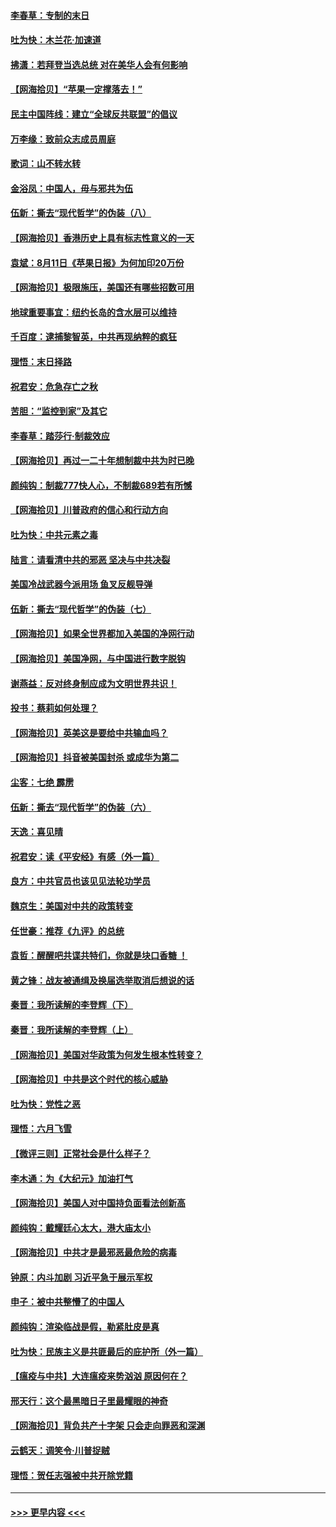 #### [李春草：专制的末日](../pages/nsc993/n12329079.md?t=08141102) 
#### [吐为快：木兰花‧加速道](../pages/nsc993/n12327366.md?t=08141102) 
#### [拂潇：若拜登当选总统 对在美华人会有何影响](../pages/nsc993/n12295996.md?t=08141102) 
#### [【网海拾贝】“苹果一定撑落去！”](../pages/nsc993/n12326784.md?t=08141102) 
#### [民主中国阵线：建立“全球反共联盟”的倡议](../pages/nsc993/n12324177.md?t=08141102) 
#### [万李缘：致前众志成员周庭](../pages/nsc993/n12324635.md?t=08141102) 
#### [歌词：山不转水转](../pages/nsc993/n12324599.md?t=08141102) 
#### [金浴凤：中国人，毋与邪共为伍](../pages/nsc993/n12324257.md?t=08141102) 
#### [伍新：撕去“现代哲学”的伪装（八）](../pages/nsc993/n12324188.md?t=08141102) 
#### [【网海拾贝】香港历史上具有标志性意义的一天](../pages/nsc993/n12324021.md?t=08141102) 
#### [袁斌：8月11日《苹果日报》为何加印20万份](../pages/nsc993/n12323955.md?t=08141102) 
#### [【网海拾贝】极限施压，美国还有哪些招数可用](../pages/nsc993/n12322512.md?t=08141102) 
#### [地球重要事宜：纽约长岛的含水层可以维持](../pages/nsc993/n12321844.md?t=08141102) 
#### [千百度：逮捕黎智英，中共再现纳粹的疯狂](../pages/nsc993/n12321777.md?t=08141102) 
#### [理悟：末日择路](../pages/nsc993/n12320812.md?t=08141102) 
#### [祝君安：危急存亡之秋](../pages/nsc993/n12320795.md?t=08141102) 
#### [苦胆：“监控到家”及其它](../pages/nsc993/n12320751.md?t=08141102) 
#### [李春草：踏莎行·制裁效应](../pages/nsc993/n12318290.md?t=08141102) 
#### [【网海拾贝】再过一二十年想制裁中共为时已晚](../pages/nsc993/n12318195.md?t=08141102) 
#### [颜纯钩：制裁777快人心，不制裁689若有所憾](../pages/nsc993/n12316912.md?t=08141102) 
#### [【网海拾贝】川普政府的信心和行动方向](../pages/nsc993/n12316673.md?t=08141102) 
#### [吐为快：中共元素之毒](../pages/nsc993/n12316547.md?t=08141102) 
#### [陆言：请看清中共的邪恶 坚决与中共决裂](../pages/nsc993/n12315784.md?t=08141102) 
#### [美国冷战武器今派用场 鱼叉反舰导弹](../pages/nsc993/n12316258.md?t=08141102) 
#### [伍新：撕去“现代哲学”的伪装（七）](../pages/nsc993/n12315846.md?t=08141102) 
#### [【网海拾贝】如果全世界都加入美国的净网行动](../pages/nsc993/n12315588.md?t=08141102) 
#### [【网海拾贝】美国净网，与中国进行数字脱钩](../pages/nsc993/n12312813.md?t=08141102) 
#### [谢燕益：反对终身制应成为文明世界共识！](../pages/nsc993/n12310465.md?t=08141102) 
#### [投书：蔡莉如何处理？](../pages/nsc993/n12310224.md?t=08141102) 
#### [【网海拾贝】英美这是要给中共输血吗？](../pages/nsc993/n12307646.md?t=08141102) 
#### [【网海拾贝】抖音被美国封杀 或成华为第二](../pages/nsc993/n12305277.md?t=08141102) 
#### [尘客：七绝 霹雳](../pages/nsc993/n12304053.md?t=08141102) 
#### [伍新：撕去“现代哲学”的伪装（六）](../pages/nsc993/n12303243.md?t=08141102) 
#### [天逸：喜见晴](../pages/nsc993/n12303226.md?t=08141102) 
#### [祝君安：读《平安经》有感（外一篇）](../pages/nsc993/n12303170.md?t=08141102) 
#### [良方：中共官员也该见见法轮功学员](../pages/nsc993/n12302985.md?t=08141102) 
#### [魏京生：美国对中共的政策转变](../pages/nsc993/n12302929.md?t=08141102) 
#### [任世豪：推荐《九评》的总统](../pages/nsc993/n12302838.md?t=08141102) 
#### [袁哲：醒醒吧共谍共特们，你就是块口香糖 ！](../pages/nsc993/n12302678.md?t=08141102) 
#### [黄之锋：战友被通缉及换届选举取消后想说的话](../pages/nsc993/n12302681.md?t=08141102) 
#### [秦晋：我所读解的李登辉（下）](../pages/nsc993/n12302171.md?t=08141102) 
#### [秦晋：我所读解的李登辉（上）](../pages/nsc993/n12301979.md?t=08141102) 
#### [【网海拾贝】美国对华政策为何发生根本性转变？](../pages/nsc993/n12302091.md?t=08141102) 
#### [【网海拾贝】中共是这个时代的核心威胁](../pages/nsc993/n12300541.md?t=08141102) 
#### [吐为快：党性之恶](../pages/nsc993/n12300263.md?t=08141102) 
#### [理悟：六月飞雪](../pages/nsc993/n12300243.md?t=08141102) 
#### [【微评三则】正常社会是什么样子？](../pages/nsc993/n12300228.md?t=08141102) 
#### [李木通：为《大纪元》加油打气](../pages/nsc993/n12280363.md?t=08141102) 
#### [【网海拾贝】美国人对中国持负面看法创新高](../pages/nsc993/n12298720.md?t=08141102) 
#### [颜纯钩：戴耀廷心太大，港大庙太小](../pages/nsc993/n12297682.md?t=08141102) 
#### [【网海拾贝】中共才是最邪恶最危险的病毒](../pages/nsc993/n12296470.md?t=08141102) 
#### [钟原：内斗加剧 习近平急于展示军权](../pages/nsc993/n12292544.md?t=08141102) 
#### [申子：被中共整懵了的中国人](../pages/nsc993/n12291389.md?t=08141102) 
#### [颜纯钩：渲染临战是假，勒紧肚皮是真](../pages/nsc993/n12290945.md?t=08141102) 
#### [吐为快：民族主义是共匪最后的庇护所（外一篇）](../pages/nsc993/n12290887.md?t=08141102) 
#### [【瘟疫与中共】大连瘟疫来势汹汹 原因何在？](../pages/nsc993/n12287474.md?t=08141102) 
#### [邢天行：这个最黑暗日子里最耀眼的神奇](../pages/nsc993/n12289882.md?t=08141102) 
#### [【网海拾贝】背负共产十字架 只会走向罪恶和深渊](../pages/nsc993/n12288290.md?t=08141102) 
#### [云鹤天：调笑令·川普捉贼](../pages/nsc993/n12285672.md?t=08141102) 
#### [理悟：贺任志强被中共开除党籍](../pages/nsc993/n12285597.md?t=08141102) 

----
#### [ >>> 更早内容 <<< ](../indexes/nsc993-earlier.md)

